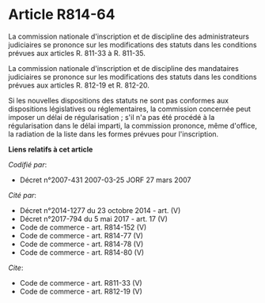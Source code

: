 # Article R814-64

La commission nationale d'inscription et de discipline des administrateurs judiciaires se prononce sur les modifications des
statuts dans les conditions prévues aux articles R. 811-33 à R. 811-35. 

La commission nationale d'inscription et de discipline des mandataires judiciaires se prononce sur les modifications des
statuts dans les conditions prévues aux articles R. 812-19 et R. 812-20.

Si les nouvelles dispositions des statuts ne sont pas conformes aux dispositions législatives ou réglementaires, la
commission concernée peut imposer un délai de régularisation ; s'il n'a pas été procédé à la régularisation dans le délai
imparti, la commission prononce, même d'office, la radiation de la liste dans les formes prévues pour l'inscription.

**Liens relatifs à cet article**

_Codifié par_:

  - Décret n°2007-431 2007-03-25 JORF 27 mars 2007

_Cité par_:

  - Décret n°2014-1277 du 23 octobre 2014 - art. (V)
  - Décret n°2017-794 du 5 mai 2017 - art. 17 (V)
  - Code de commerce - art. R814-152 (V)
  - Code de commerce - art. R814-77 (V)
  - Code de commerce - art. R814-78 (V)
  - Code de commerce - art. R814-80 (V)

_Cite_:

  - Code de commerce - art. R811-33 (V)
  - Code de commerce - art. R812-19 (V)
